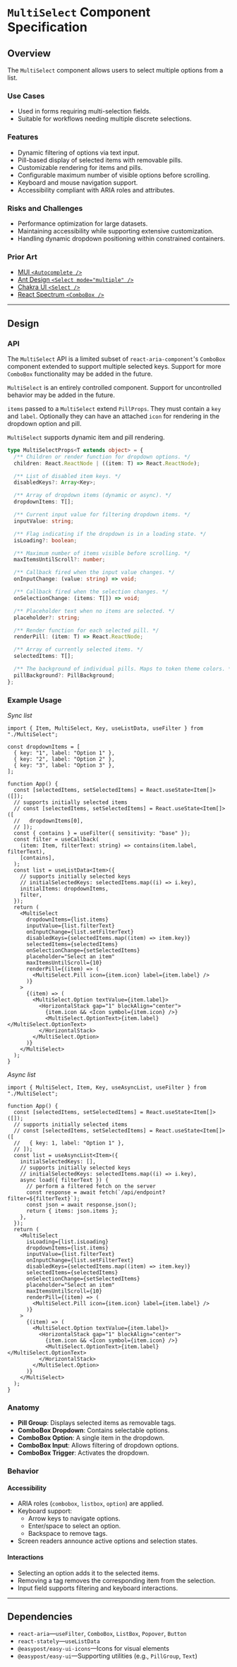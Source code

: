 # `MultiSelect` Component Specification

## Overview

The `MultiSelect` component allows users to select multiple options from a list.

### Use Cases

- Used in forms requiring multi-selection fields.
- Suitable for workflows needing multiple discrete selections.

### Features

- Dynamic filtering of options via text input.
- Pill-based display of selected items with removable pills.
- Customizable rendering for items and pills.
- Configurable maximum number of visible options before scrolling.
- Keyboard and mouse navigation support.
- Accessibility compliant with ARIA roles and attributes.

### Risks and Challenges

- Performance optimization for large datasets.
- Maintaining accessibility while supporting extensive customization.
- Handling dynamic dropdown positioning within constrained containers.

### Prior Art

- [MUI `<Autocomplete />`](https://mui.com/material-ui/react-autocomplete/)
- [Ant Design `<Select mode="multiple" />`](https://ant.design/components/select/)
- [Chakra UI `<Select />`](https://chakra-ui.com/docs/components/select)
- [React Spectrum `<ComboBox />`](https://react-spectrum.adobe.com/react-spectrum/ComboBox.html)

---

## Design

### API

The `MultiSelect` API is a limited subset of `react-aria-component`'s `ComboBox` component extended to support multiple selected keys. Support for more `ComboBox` functionality may be added in the future.

`MultiSelect` is an entirely controlled component. Support for uncontrolled behavior may be added in the future.

`items` passed to a `MultiSelect` extend `PillProps`. They must contain a `key` and `label`. Optionally they can have an attached `icon` for rendering in the dropdown option and pill.

`MultiSelect` supports dynamic item and pill rendering.

```ts
type MultiSelectProps<T extends object> = {
  /** Children or render function for dropdown options. */
  children: React.ReactNode | ((item: T) => React.ReactNode);

  /** List of disabled item keys. */
  disabledKeys?: Array<Key>;

  /** Array of dropdown items (dynamic or async). */
  dropdownItems: T[];

  /** Current input value for filtering dropdown items. */
  inputValue: string;

  /** Flag indicating if the dropdown is in a loading state. */
  isLoading?: boolean;

  /** Maximum number of items visible before scrolling. */
  maxItemsUntilScroll?: number;

  /** Callback fired when the input value changes. */
  onInputChange: (value: string) => void;

  /** Callback fired when the selection changes. */
  onSelectionChange: (items: T[]) => void;

  /** Placeholder text when no items are selected. */
  placeholder?: string;

  /** Render function for each selected pill. */
  renderPill: (item: T) => React.ReactNode;

  /** Array of currently selected items. */
  selectedItems: T[];

  /** The background of individual pills. Maps to token theme colors. */
  pillBackground?: PillBackground;
};
```

### Example Usage

_Sync list_

```tsx
import { Item, MultiSelect, Key, useListData, useFilter } from "./MultiSelect";

const dropdownItems = [
  { key: "1", label: "Option 1" },
  { key: "2", label: "Option 2" },
  { key: "3", label: "Option 3" },
];

function App() {
  const [selectedItems, setSelectedItems] = React.useState<Item[]>([]);
  // supports initially selected items
  // const [selectedItems, setSelectedItems] = React.useState<Item[]>([
  //   dropdownItems[0],
  // ]);
  const { contains } = useFilter({ sensitivity: "base" });
  const filter = useCallback(
    (item: Item, filterText: string) => contains(item.label, filterText),
    [contains],
  );
  const list = useListData<Item>({
    // supports initially selected keys
    // initialSelectedKeys: selectedItems.map((i) => i.key),
    initialItems: dropdownItems,
    filter,
  });
  return (
    <MultiSelect
      dropdownItems={list.items}
      inputValue={list.filterText}
      onInputChange={list.setFilterText}
      disabledKeys={selectedItems.map((item) => item.key)}
      selectedItems={selectedItems}
      onSelectionChange={setSelectedItems}
      placeholder="Select an item"
      maxItemsUntilScroll={10}
      renderPill={(item) => (
        <MultiSelect.Pill icon={item.icon} label={item.label} />
      )}
    >
      {(item) => (
        <MultiSelect.Option textValue={item.label}>
          <HorizontalStack gap="1" blockAlign="center">
            {item.icon && <Icon symbol={item.icon} />}
            <MultiSelect.OptionText>{item.label}</MultiSelect.OptionText>
          </HorizontalStack>
        </MultiSelect.Option>
      )}
    </MultiSelect>
  );
}
```

_Async list_

```tsx
import { MultiSelect, Item, Key, useAsyncList, useFilter } from "./MultiSelect";

function App() {
  const [selectedItems, setSelectedItems] = React.useState<Item[]>([]);
  // supports initially selected items
  // const [selectedItems, setSelectedItems] = React.useState<Item[]>([
  //   { key: 1, label: "Option 1" },
  // ]);
  const list = useAsyncList<Item>({
    initialSelectedKeys: [],
    // supports initially selected keys
    // initialSelectedKeys: selectedItems.map((i) => i.key),
    async load({ filterText }) {
      // perform a filtered fetch on the server
      const response = await fetch(`/api/endpoint?filter=${filterText}`);
      const json = await response.json();
      return { items: json.items };
    },
  });
  return (
    <MultiSelect
      isLoading={list.isLoading}
      dropdownItems={list.items}
      inputValue={list.filterText}
      onInputChange={list.setFilterText}
      disabledKeys={selectedItems.map((item) => item.key)}
      selectedItems={selectedItems}
      onSelectionChange={setSelectedItems}
      placeholder="Select an item"
      maxItemsUntilScroll={10}
      renderPill={(item) => (
        <MultiSelect.Pill icon={item.icon} label={item.label} />
      )}
    >
      {(item) => (
        <MultiSelect.Option textValue={item.label}>
          <HorizontalStack gap="1" blockAlign="center">
            {item.icon && <Icon symbol={item.icon} />}
            <MultiSelect.OptionText>{item.label}</MultiSelect.OptionText>
          </HorizontalStack>
        </MultiSelect.Option>
      )}
    </MultiSelect>
  );
}
```

### Anatomy

- **Pill Group**: Displays selected items as removable tags.
- **ComboBox Dropdown**: Contains selectable options.
- **ComboBox Option**: A single item in the dropdown.
- **ComboBox Input**: Allows filtering of dropdown options.
- **ComboBox Trigger**: Activates the dropdown.

### Behavior

#### Accessibility

- ARIA roles (`combobox`, `listbox`, `option`) are applied.
- Keyboard support:
  - Arrow keys to navigate options.
  - Enter/space to select an option.
  - Backspace to remove tags.
- Screen readers announce active options and selection states.

#### Interactions

- Selecting an option adds it to the selected items.
- Removing a tag removes the corresponding item from the selection.
- Input field supports filtering and keyboard interactions.

---

## Dependencies

- `react-aria`—`useFilter`, `ComboBox`, `ListBox`, `Popover`, `Button`
- `react-stately`—`useListData`
- `@easypost/easy-ui-icons`—Icons for visual elements
- `@easypost/easy-ui`—Supporting utilities (e.g., `PillGroup`, `Text`)
